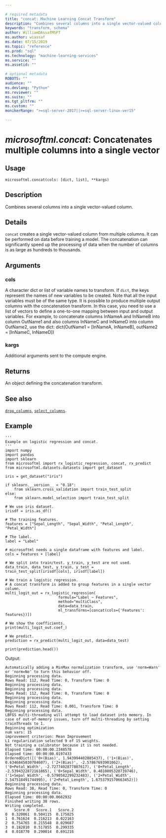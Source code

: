 ```yaml
--- 
 
# required metadata 
title: "concat: Machine Learning Concat Transform" 
description: "Combines several columns into a single vector-valued column." 
keywords: "transform, schema" 
author: WilliamDAssafMSFT
ms.author: wiassaf 
ms.date: 07/15/2019
ms.topic: "reference" 
ms.prod: "sql"
ms.technology: "machine-learning-services" 
ms.service: "" 
ms.assetid: "" 
 
# optional metadata 
ROBOTS: "" 
audience: "" 
ms.devlang: "Python" 
ms.reviewer: "" 
ms.suite: "" 
ms.tgt_pltfrm: "" 
ms.custom: "" 
monikerRange: ">=sql-server-2017||>=sql-server-linux-ver15"
 
---
```


# *microsoftml.concat*: Concatenates multiple columns into a single vector





## Usage



```
microsoftml.concat(cols: [dict, list], **kargs)
```





## Description

Combines several columns into a single vector-valued column.


## Details

`concat` creates a single vector-valued column from multiple
columns. It can be performed on data before training a model. The concatenation
can significantly speed up the processing of data when the number of columns
is as large as hundreds to thousands.


## Arguments


### cols

A character dict or list of variable names to transform. If
`dict`, the keys represent the names of new variables to be created.
Note that all the input variables must
be of the same type. It is possible to produce multiple output columns
with the concatenation transform. In this case, you need to use a list of
vectors to define a one-to-one mapping between input and output variables.
For example, to concatenate columns InNameA and InNameB into column OutName1
and also columns InNameC and InNameD into column OutName2, use the dict:
dict(OutName1 = [InNameA, InNameB], outName2 = [InNameC, InNameD])


### kargs

Additional arguments sent to the compute engine.


## Returns

An object defining the concatenation transform.


## See also

[`drop_columns`](drop-columns.md),
[`select_columns`](select-columns.md).


## Example



```
'''
Example on logistic regression and concat.
'''
import numpy
import pandas
import sklearn
from microsoftml import rx_logistic_regression, concat, rx_predict
from microsoftml.datasets.datasets import get_dataset

iris = get_dataset("iris")

if sklearn.__version__ < "0.18":
    from sklearn.cross_validation import train_test_split
else:
    from sklearn.model_selection import train_test_split

# We use iris dataset.
irisdf = iris.as_df()

# The training features.
features = ["Sepal_Length", "Sepal_Width", "Petal_Length", "Petal_Width"]

# The label.
label = "Label"

# microsoftml needs a single dataframe with features and label.
cols = features + [label]

# We split into train/test. y_train, y_test are not used.
data_train, data_test, y_train, y_test = train_test_split(irisdf[cols], irisdf[label])

# We train a logistic regression.
# A concat transform is added to group features in a single vector column.
multi_logit_out = rx_logistic_regression(
                        formula="Label ~ Features",
                        method="multiClass",
                        data=data_train,
                        ml_transforms=[concat(cols={'Features': features})])
                        
# We show the coefficients.
print(multi_logit_out.coef_)

# We predict.
prediction = rx_predict(multi_logit_out, data=data_test)

print(prediction.head())
```


Output:



```
Automatically adding a MinMax normalization transform, use 'norm=Warn' or 'norm=No' to turn this behavior off.
Beginning processing data.
Rows Read: 112, Read Time: 0, Transform Time: 0
Beginning processing data.
Beginning processing data.
Rows Read: 112, Read Time: 0, Transform Time: 0
Beginning processing data.
Beginning processing data.
Rows Read: 112, Read Time: 0.001, Transform Time: 0
Beginning processing data.
LBFGS multi-threading will attempt to load dataset into memory. In case of out-of-memory issues, turn off multi-threading by setting trainThreads to 1.
Beginning optimization
num vars: 15
improvement criterion: Mean Improvement
L1 regularization selected 9 of 15 weights.
Not training a calibrator because it is not needed.
Elapsed time: 00:00:00.2348578
Elapsed time: 00:00:00.0197433
OrderedDict([('0+(Bias)', 1.943994402885437), ('1+(Bias)', 0.6346845030784607), ('2+(Bias)', -2.57867693901062), ('0+Petal_Width', -2.7277402877807617), ('0+Petal_Length', -2.5394322872161865), ('0+Sepal_Width', 0.4810805320739746), ('1+Sepal_Width', -0.5790582299232483), ('2+Petal_Width', 2.547518491744995), ('2+Petal_Length', 1.6753791570663452)])
Beginning processing data.
Rows Read: 38, Read Time: 0, Transform Time: 0
Beginning processing data.
Elapsed time: 00:00:00.0662932
Finished writing 38 rows.
Writing completed.
    Score.0   Score.1   Score.2
0  0.320061  0.504115  0.175825
1  0.761624  0.216213  0.022163
2  0.754765  0.215548  0.029687
3  0.182810  0.517855  0.299335
4  0.018770  0.290014  0.691216
```

